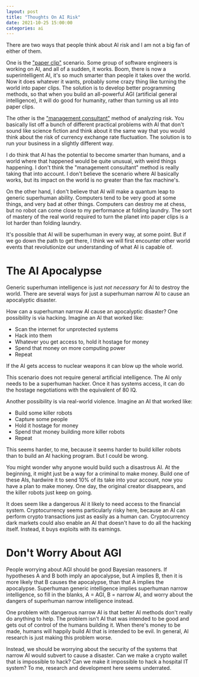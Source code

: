 ```yaml
---
layout: post
title: "Thoughts On AI Risk"
date: 2021-10-25 15:00:00
categories: ai
---
```


There are two ways that people think about AI risk and I am not a big
fan of either of them.

One is the ["paper
clip"](https://www.lesswrong.com/tag/paperclip-maximizer)
scenario. Some group of software engineers is working on AI, and all
of a sudden, it works. Boom, there is now a superintelligent AI, it's
so much smarter than people it takes over the world. Now it does
whatever it wants, probably some crazy thing like turning the world
into paper clips. The solution is to develop better programming
methods, so that when you build an all-powerful AGI (artificial general
intelligence), it will do good for humanity, rather than turning us
all into paper clips.

The other is the ["management
consultant"](https://www.mckinsey.com/business-functions/mckinsey-analytics/our-insights/confronting-the-risks-of-artificial-intelligence)
method of analyzing risk. You basically list off a bunch of different
practical problems with AI that don't sound like science fiction and
think about it the same way that you would think about the risk of
currency exchange rate fluctuation. The solution is to run your
business in a slightly different way.

I do think that AI has the potential to become smarter than humans,
and a world where that happened would be quite unusual, with weird
things happening. I don't think the "management consultant" method is
really taking that into account. I don't believe the scenario where AI
basically works, but its impact on the world is no greater than the
fax machine's.

On the other hand, I don't believe that AI will make a quantum leap to
generic superhuman ability. Computers tend to be very good at some things, and
very bad at other things. Computers can destroy me at chess, but no
robot can come close to my performance at folding
laundry. The sort of mastery of the real world required to turn the
planet into paper clips is a lot harder than folding laundry.

It's possible that AI will be superhuman in every way, at some
point. But if we go down the path to get there, I think we will first encounter
other world events that revolutionize our understanding of what AI is
capable of.

# The AI Apocalypse

Generic superhuman intelligence is just *not necessary* for AI to destroy the
world. There are several ways for just a superhuman narrow AI to cause
an apocalyptic disaster.

How can a superhuman narrow AI cause an apocalyptic disaster? One
possibility is via hacking. Imagine an AI that worked like:

* Scan the internet for unprotected systems
* Hack into them
* Whatever you get access to, hold it hostage for money
* Spend that money on more computing power
* Repeat

If the AI gets access to nuclear weapons it can blow up the whole
world.

This scenario does not require general artificial intelligence. The AI
only needs to be a superhuman hacker. Once it has systems access, it can do the hostage
negotiations with the equivalent of 80 IQ.

Another possibility is via real-world violence. Imagine an AI that
worked like:

* Build some killer robots
* Capture some people
* Hold it hostage for money
* Spend that money building more killer robots
* Repeat

This seems harder, to me, because it seems harder to build killer
robots than to build an AI hacking program. But I could be wrong.

You might wonder why anyone would build such a disastrous AI. At the
beginning, it might just be a way for a criminal to make money. Build
one of these AIs, hardwire it to send 10% of its take into your
account, now you have a plan to make money. One day, the original creator
disappears, and the killer robots just keep on going.

It does seem like a dangerous AI it likely to need access to the
financial system. Cryptocurrency seems particularly risky here,
because an AI can perform crypto transactions just as easily as a
human can. Cryptocurrency dark markets could also enable an AI that doesn't
have to do all the hacking itself. Instead, it buys exploits with its
earnings.

# Don't Worry About AGI

People worrying about AGI should be good Bayesian reasoners. If
hypotheses A and B both imply an apocalypse, but A implies B, then it
is more likely that B causes the apocalypse, than that A implies the
apocalypse. Superhuman generic intelligence implies superhuman narrow
intelligence, so fill in the blanks, A = AGI, B = narrow AI, and worry
about the dangers of superhuman narrow intelligence instead.

One problem with dangerous narrow AI is that better AI methods don't
really do anything to help. The problem isn't AI that was intended to
be good and gets out of control of the humans building it. When
there's money to be made, humans will happily build AI that is
intended to be evil. In general, AI research is just making this
problem worse.

Instead, we should be worrying about the security of the systems that
narrow AI would subvert to cause a disaster. Can we make a crypto
wallet that is impossible to hack? Can we make it impossible
to hack a hospital IT system? To me, research and development here seems underrated.
